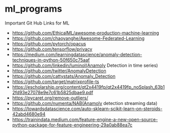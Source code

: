 # ml_programs

Important Git Hub Links for ML

* https://github.com/EthicalML/awesome-production-machine-learning
* https://github.com/chaoyanghe/Awesome-Federated-Learning
* https://github.com/pytorch/opacus
* https://github.com/tensorflow/privacy
* https://medium.com/learningdatascience/anomaly-detection-techniques-in-python-50f650c75aaf
* https://github.com/linkedin/luminol(Anamoly Detection in time series)
* https://github.com/twitter/AnomalyDetection
* https://github.com/cattystats/Anomaly_Detection
* https://github.com/target/matrixprofile-ts
* https://escholarship.org/content/qt2x4419fp/qt2x4419fp_noSplash_63b12fd93e27078e9e7c61b5825dbae9.pdf
* https://pycaret.org/remove-outliers/
* https://github.com/numenta/NAB(Anamoly detection streaming data)
* https://towardsdatascience.com/auto-sklearn-scikit-learn-on-steroids-42abd4680e94
* https://trainindata.medium.com/feature-engine-a-new-open-source-python-package-for-feature-engineering-29a0ab88ea7c
